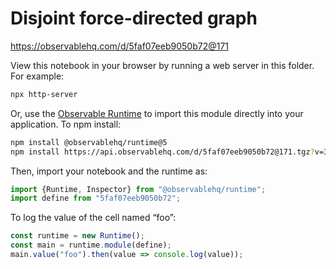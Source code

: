 # Disjoint force-directed graph

https://observablehq.com/d/5faf07eeb9050b72@171

View this notebook in your browser by running a web server in this folder. For
example:

~~~sh
npx http-server
~~~

Or, use the [Observable Runtime](https://github.com/observablehq/runtime) to
import this module directly into your application. To npm install:

~~~sh
npm install @observablehq/runtime@5
npm install https://api.observablehq.com/d/5faf07eeb9050b72@171.tgz?v=3
~~~

Then, import your notebook and the runtime as:

~~~js
import {Runtime, Inspector} from "@observablehq/runtime";
import define from "5faf07eeb9050b72";
~~~

To log the value of the cell named “foo”:

~~~js
const runtime = new Runtime();
const main = runtime.module(define);
main.value("foo").then(value => console.log(value));
~~~
